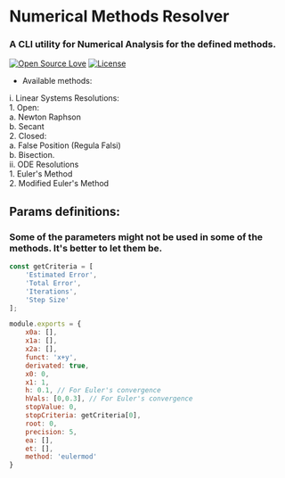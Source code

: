 # Numerical Methods Resolver
### A CLI utility for Numerical Analysis for the defined methods.

[![Open Source Love](https://badges.frapsoft.com/os/v1/open-source.svg?v=102)](https://opensource.org/licenses/MIT)
[![License](https://img.shields.io/badge/license-MIT-blue.svg)](https://github.com/xsahil03x/fancy_on_boarding/blob/master/LICENSE)


* Available methods:

i. Linear Systems Resolutions:<br />
    1. Open:<br />
        a. Newton Raphson<br />
        b. Secant<br />
    2. Closed:<br />
        a. False Position (Regula Falsi)<br />
        b. Bisection.<br />
ii. ODE Resolutions<br />
    1. Euler's Method<br />
    2. Modified Euler's Method<br />


## Params definitions:
### Some of the parameters might not be used in some of the methods. It's better to let them be.
```js
const getCriteria = [
    'Estimated Error',
    'Total Error',
    'Iterations',
    'Step Size'
];

module.exports = {
    x0a: [],
    x1a: [],
    x2a: [],
    funct: 'x+y',
    derivated: true,
    x0: 0,
    x1: 1,
    h: 0.1, // For Euler's convergence 
    hVals: [0,0.3], // For Euler's convergence 
    stopValue: 0,
    stopCriteria: getCriteria[0],
    root: 0,
    precision: 5,
    ea: [],
    et: [],
    method: 'eulermod'
}
```